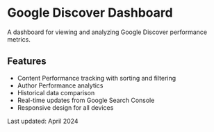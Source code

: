 # Google Discover Dashboard

A dashboard for viewing and analyzing Google Discover performance metrics.

## Features
- Content Performance tracking with sorting and filtering
- Author Performance analytics
- Historical data comparison
- Real-time updates from Google Search Console
- Responsive design for all devices

Last updated: April 2024